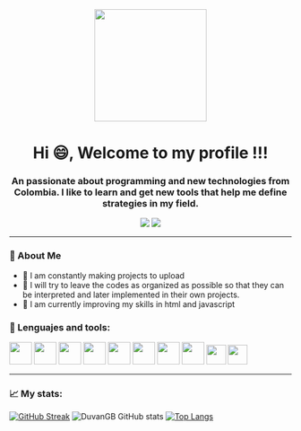 <!--
**DuvanGB/DuvanGB** is a ✨ _special_ ✨ repository because its `README.md` (this file) appears on your GitHub profile.
Here are some ideas to get you started:

- 🔭 I’m currently working on ...
- 🌱 I’m currently learning ...
- 👯 I’m looking to collaborate on ...
- 🤔 I’m looking for help with ...
- 💬 Ask me about ...
- 📫 How to reach me: ...
- 😄 Pronouns: ...
- ⚡ Fun fact: ...
-->

<div id = "header" align = "center">
  <img src = "https://media.giphy.com/media/5ntdy5Ban1dIY/giphy.gif" width = "200" />
  <h1 align = "center"> Hi 😄, Welcome to my profile !!!</h1>
    <h3 align = "center"> An passionate about programming and new technologies from Colombia. I like to learn and get new tools that help me define strategies in my field. </h3>
</div>

<div align = "center">
  <a href = "https://www.linkedin.com/in/duvan-galvis-a45308260/" target = "_blank"><img src = "https://img.shields.io/badge/LinkedIn-0077B5?style=for-the-badge&logo=linkedin&logoColor=white" target = "_blank"></a>
  <a href = "mailto:duvangalvis14@gmail.com" target = "_blank"><img src = "https://img.shields.io/badge/Gmail-D14836?style=for-the-badge&logo=gmail&logoColor=white" target = "_blank"></a>
</div>

---
### 💪 About Me
- 🚩 I am constantly making projects to upload
- 🫶 I will try to leave the codes as organized as possible so that they can be interpreted and later implemented in their own projects.
- 🌱 I am currently improving my skills in html and javascript

<div>
  <h3>🔨 Lenguajes and tools:</h3>
    <img src="https://cdn.jsdelivr.net/gh/devicons/devicon/icons/arduino/arduino-original.svg" width = "40" heigth = "40"/>
    <img src="https://cdn.jsdelivr.net/gh/devicons/devicon/icons/matlab/matlab-original.svg" width = "40" heigth = "40"/>
    <img src="https://cdn.jsdelivr.net/gh/devicons/devicon/icons/unity/unity-original.svg" width = "40" heigth = "40"/>
    <img src="https://cdn.jsdelivr.net/gh/devicons/devicon/icons/blender/blender-original.svg" width = "40" heigth = "40"/>
    <img src="https://cdn.jsdelivr.net/gh/devicons/devicon/icons/java/java-original.svg" width = "40" heigth = "40"/>
    <img src="https://cdn.jsdelivr.net/gh/devicons/devicon/icons/javascript/javascript-original.svg" width = "40" heigth = "40"/>
    <img src="https://cdn.jsdelivr.net/gh/devicons/devicon/icons/html5/html5-original.svg" width = "40" heigth = "40"/>
    <img src="https://cdn.jsdelivr.net/gh/devicons/devicon/icons/c/c-original.svg" width = "40" heigth = "40"/>
    <img src="https://raw.githubusercontent.com/isocpp/logos/master/cpp_logo.png" width = "35" heigth = "35"/> 
    <img src="https://user-images.githubusercontent.com/71769312/227775653-d28a9cdc-f0e0-4174-aa84-c54c2b7e2879.jpg" width = "35" heigth = "40"/>   
</div>

---
### 📈 My stats:
  [![GitHub Streak](http://github-readme-streak-stats.herokuapp.com?user=DuvanGB&theme=yellowdark&border_radius=5.5)](https://git.io/streak-stats)
  ![DuvanGB GitHub stats](https://github-readme-stats.vercel.app/api?username=DuvanGB&show_icons=true&theme=dark)
  [![Top Langs](https://github-readme-stats.vercel.app/api/top-langs/?username=anuraghazra&layout=pie)](https://github.com/anuraghazra/github-readme-stats)




